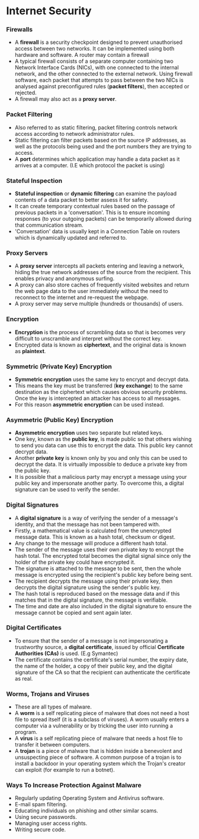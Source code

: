 # Internet Security
### Firewalls
- A **firewall** is a security checkpoint designed to prevent unauthorised access between two networks. It can be implemented using both hardware and software. A router may contain a firewall
- A typical firewall consists of a separate computer containing two Network  Interface Cards (NICs), with one connected to the internal network, and the other connected to the external network. Using firewall software, each packet that attempts to pass between the two NICs is analysed against preconfigured rules (**packet filters**), then accepted or rejected.
- A firewall may also act as a **proxy server**.

### Packet Filtering
- Also referred to as static filtering, packet filtering controls network access according to network administrator rules.
- Static filtering can filter packets based on the source IP addresses, as well as the protocols being used and the port numbers they are trying to access.
- A **port** determines which application may handle a data packet as it arrives at a computer. (I.E which protocol the packet is using)

### Stateful Inspection
- **Stateful inspection** or **dynamic filtering** can examine the payload contents of a data packet to better assess it for safety.
- It can create temporary contextual rules based on the passage of previous packets in a 'conversation'. This is to ensure incoming responses (to your outgoing packets) can be temporarily allowed during that communication stream.
- 'Conversation' data is usually kept in a Connection Table on routers which is dynamically updated and referred to.

### Proxy Servers
- A **proxy server** intercepts all packets entering and leaving a network, hiding the true network addresses of the source from the recipient. This enables privacy and anonymous surfing. 
- A proxy can also store caches of frequently visited websites and return the web page data to the user immediately without the need to reconnect to the internet and re-request the webpage.
- A proxy server may serve multiple (hundreds or thousands) of users.

### Encryption
- **Encryption** is the process of scrambling data so that is becomes very difficult to unscramble and interpret without the correct key.
- Encrypted data is known as **ciphertext**, and the original data is known as **plaintext**.

### Symmetric (Private Key) Encryption
- **Symmetric encryption** uses the same key to encrypt and decrypt data.
- This means the key must be transferred (**key exchange**) to the same destination as the ciphertext which causes obvious security problems. Once the key is intercepted an attacker has access to all messages.
- For this reason **asymmetric encryption** can be used instead.

### Asymmetric (Public Key) Encryption
- **Asymmetric encryption** uses two separate but related keys. 
- One key, known as the **public key**, is made public so that others wishing to send you data can use this to encrypt the data. This public key cannot decrypt data.
- Another **private key** is known only by you and only this can be used to decrypt the data. It is virtually impossible to deduce a private key from the public key.
- It is possible that a malicious party may encrypt a message using your public key and impersonate another party. To overcome this, a digital signature can be used to verify the sender.

### Digital Signatures
- A **digital signature** is a way of verifying the sender of a message's identity, and that the message has not been tampered with.
- Firstly, a mathematical value is calculated from the unencrypted message data. This is known as a hash total, checksum or digest. 
- Any change to the message will produce a different hash total.
- The sender of the message uses their own private key to encrypt the hash total. The encrypted total becomes the digital signal since only the holder of the private key could have encrypted it.
- The signature is attached to the message to be sent, then the whole message is encrypted using the recipient's public key before being sent.
- The recipient decrypts the message using their private key, then decrypts the digital signature using the sender's public key. 
- The hash total is reproduced based on the message data and if this matches that in the digital signature, the message is verifiable.
- The time and date are also included in the digital signature to ensure the message cannot be copied and sent again later.

### Digital Certificates
- To ensure that the sender of a message is not impersonating a trustworthy source, a **digital certificate**, issued by official **Certificate Authorities (CAs)** is used. (E.g Symantec)
- The certificate contains the certificate's serial number, the expiry date, the name of the holder, a copy of their public key, and the digital signature of the CA so that the recipient can authenticate the certificate as real.

### Worms, Trojans and Viruses
- These are all types of malware.
- A **worm** is a self replicating piece of malware that does not need a host file to spread itself (it is a subclass of viruses). A worm usually enters a computer via a vulnerability or by tricking the user into running a program.
- A **virus** is a self replicating piece of malware that needs a host file to transfer it between computers.
- A **trojan** is a piece of malware that is hidden inside a benevolent and unsuspecting piece of software. A common purpose of a trojan is to install a backdoor in your operating system which the Trojan's creator can exploit (for example to run a botnet).

### Ways To Increase Protection Against Malware
- Regularly updating Operating System and Antivirus software.
- E-mail spam filtering.
- Educating individuals on phishing and other similar scams.
- Using secure passwords.
- Managing user access rights.
- Writing secure code.